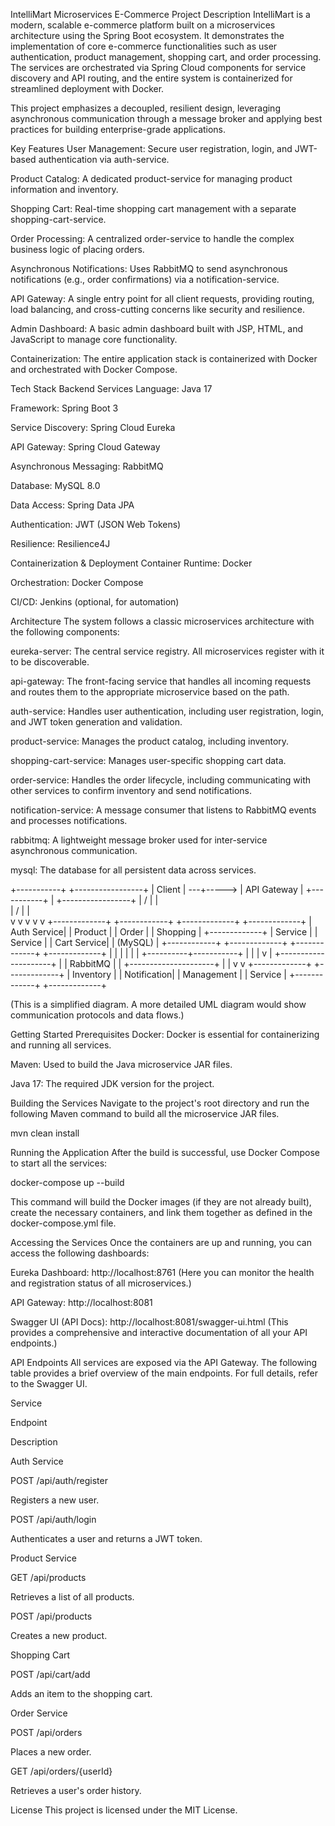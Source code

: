 IntelliMart Microservices E-Commerce
Project Description
IntelliMart is a modern, scalable e-commerce platform built on a microservices architecture using the Spring Boot ecosystem. It demonstrates the implementation of core e-commerce functionalities such as user authentication, product management, shopping cart, and order processing. The services are orchestrated via Spring Cloud components for service discovery and API routing, and the entire system is containerized for streamlined deployment with Docker.

This project emphasizes a decoupled, resilient design, leveraging asynchronous communication through a message broker and applying best practices for building enterprise-grade applications.

Key Features
User Management: Secure user registration, login, and JWT-based authentication via auth-service.

Product Catalog: A dedicated product-service for managing product information and inventory.

Shopping Cart: Real-time shopping cart management with a separate shopping-cart-service.

Order Processing: A centralized order-service to handle the complex business logic of placing orders.

Asynchronous Notifications: Uses RabbitMQ to send asynchronous notifications (e.g., order confirmations) via a notification-service.

API Gateway: A single entry point for all client requests, providing routing, load balancing, and cross-cutting concerns like security and resilience.

Admin Dashboard: A basic admin dashboard built with JSP, HTML, and JavaScript to manage core functionality.

Containerization: The entire application stack is containerized with Docker and orchestrated with Docker Compose.

Tech Stack
Backend Services
Language: Java 17

Framework: Spring Boot 3

Service Discovery: Spring Cloud Eureka

API Gateway: Spring Cloud Gateway

Asynchronous Messaging: RabbitMQ

Database: MySQL 8.0

Data Access: Spring Data JPA

Authentication: JWT (JSON Web Tokens)

Resilience: Resilience4J

Containerization & Deployment
Container Runtime: Docker

Orchestration: Docker Compose

CI/CD: Jenkins (optional, for automation)

Architecture
The system follows a classic microservices architecture with the following components:

eureka-server: The central service registry. All microservices register with it to be discoverable.

api-gateway: The front-facing service that handles all incoming requests and routes them to the appropriate microservice based on the path.

auth-service: Handles user authentication, including user registration, login, and JWT token generation and validation.

product-service: Manages the product catalog, including inventory.

shopping-cart-service: Manages user-specific shopping cart data.

order-service: Handles the order lifecycle, including communicating with other services to confirm inventory and send notifications.

notification-service: A message consumer that listens to RabbitMQ events and processes notifications.

rabbitmq: A lightweight message broker used for inter-service asynchronous communication.

mysql: The database for all persistent data across services.

+-----------+            +-----------------+
|   Client  | ---+-----> |  API Gateway    |
+-----------+    |       +-----------------+
                 |       /      |       |      \
                 |      /       |       |       \
                 v     v        v       v        v
         +-------------+  +------------+  +-------------+  +-------------+
         | Auth Service|  | Product    |  | Order       |  | Shopping    |
         +-------------+  | Service    |  | Service     |  | Cart Service|
         |  (MySQL)    |  +------------+  +-------------+  +-------------+
         +-------------+       |           |   |
                               |           |   |
                    +----------+-----------+   |
                    |         |                v
                    |       +---------------------+
                    |       |    RabbitMQ         |
                    |       +---------------------+
                    |          |
                    v          v
          +-------------+  +-------------+
          | Inventory   |  | Notification|
          | Management  |  | Service     |
          +-------------+  +-------------+

(This is a simplified diagram. A more detailed UML diagram would show communication protocols and data flows.)

Getting Started
Prerequisites
Docker: Docker is essential for containerizing and running all services.

Maven: Used to build the Java microservice JAR files.

Java 17: The required JDK version for the project.

Building the Services
Navigate to the project's root directory and run the following Maven command to build all the microservice JAR files.

mvn clean install

Running the Application
After the build is successful, use Docker Compose to start all the services:

docker-compose up --build

This command will build the Docker images (if they are not already built), create the necessary containers, and link them together as defined in the docker-compose.yml file.

Accessing the Services
Once the containers are up and running, you can access the following dashboards:

Eureka Dashboard: http://localhost:8761
(Here you can monitor the health and registration status of all microservices.)

API Gateway: http://localhost:8081

Swagger UI (API Docs): http://localhost:8081/swagger-ui.html
(This provides a comprehensive and interactive documentation of all your API endpoints.)

API Endpoints
All services are exposed via the API Gateway. The following table provides a brief overview of the main endpoints. For full details, refer to the Swagger UI.

Service

Endpoint

Description

Auth Service

POST /api/auth/register

Registers a new user.



POST /api/auth/login

Authenticates a user and returns a JWT token.

Product Service

GET /api/products

Retrieves a list of all products.



POST /api/products

Creates a new product.

Shopping Cart

POST /api/cart/add

Adds an item to the shopping cart.

Order Service

POST /api/orders

Places a new order.



GET /api/orders/{userId}

Retrieves a user's order history.

License
This project is licensed under the MIT License.
